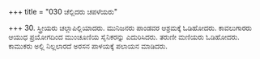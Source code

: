 +++
title = "030 ಚೆಲ್ಲಿದರು ಚಪಳೆಯರು"

+++
30. ಸ್ತ್ರೀಯರು ಚಲ್ಲಾಪಿಲ್ಲಿಯಾದರು. ಮುನಿಜನರು ಪಾಂಡವರ ಆಶ್ರಮಕ್ಕೆ ಓಡಿಹೋದರು. ಕಾವಲುಗಾರರು ಆಯುಧ ಪ್ರಯೋಗದಿಂದ ಮುಂಚೂಣಿಯ ಸೈನಿಕರನ್ನು ಎದುರಿಸಿದರು. ತರುಣೀ ಮಣಿಯರು ಓಡಿಹೋದರು. ಕಾಮುಕರು ಅಲ್ಲಿ ನಿಲ್ಲಲಾರದೆ ಅರಸನ ಪಾಳಯಕ್ಕೆ ಪಲಾಯನ ಮಾಡಿದರು.